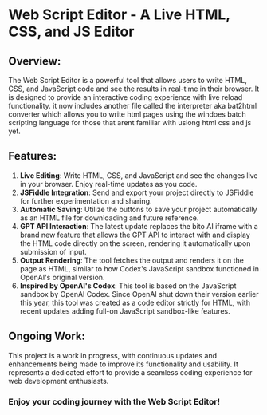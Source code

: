 # Web Script Editor - A Live HTML, CSS, and JS Editor

## Overview:
The Web Script Editor is a powerful tool that allows users to write HTML, CSS, and JavaScript code and see the results in real-time in their browser. It is designed to provide an interactive coding experience with live reload functionality.
it now includes another file called the interpreter aka bat2html converter which allows you to write html pages using the windoes batch scripting language for those that arent familiar with usiong html css and js yet. 
## Features:
1. **Live Editing**: Write HTML, CSS, and JavaScript and see the changes live in your browser. Enjoy real-time updates as you code.
2. **JSFiddle Integration**: Send and export your project directly to JSFiddle for further experimentation and sharing.
3. **Automatic Saving**: Utilize the buttons to save your project automatically as an HTML file for downloading and future reference.
4. **GPT API Interaction**: The latest update replaces the bito AI iframe with a brand new feature that allows the GPT API to interact with and display the HTML code directly on the screen, rendering it automatically upon submission of input.
5. **Output Rendering**: The tool fetches the output and renders it on the page as HTML, similar to how Codex's JavaScript sandbox functioned in OpenAI's original version.
6. **Inspired by OpenAI's Codex**: This tool is based on the JavaScript sandbox by OpenAI Codex. Since OpenAI shut down their version earlier this year, this tool was created as a code editor strictly for HTML, with recent updates adding full-on JavaScript sandbox-like features.

## Ongoing Work:
This project is a work in progress, with continuous updates and enhancements being made to improve its functionality and usability. It represents a dedicated effort to provide a seamless coding experience for web development enthusiasts.

### Enjoy your coding journey with the Web Script Editor!
